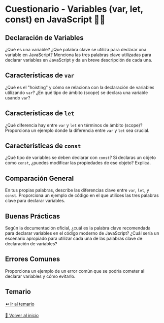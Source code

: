 # Cuestionario - Variables (var, let, const) en JavaScript 👩‍💻

## Declaración de Variables
¿Qué es una variable?
¿Qué palabra clave se utiliza para declarar una variable en JavaScript?
Menciona las tres palabras clave utilizadas para declarar variables en JavaScript y da un breve descripción de cada una.
   
## Características de `var`
¿Qué es el "hoisting" y cómo se relaciona con la declaración de variables utilizando `var`?
¿En qué tipo de ámbito (scope) se declara una variable usando `var`?

## Características de `let`
¿Qué diferencia hay entre `var` y `let` en términos de ámbito (scope)?
Proporciona un ejemplo donde la diferencia entre `var` y `let` sea crucial.

## Características de `const`
¿Qué tipo de variables se deben declarar con `const`?
Si declaras un objeto como `const`, ¿puedes modificar las propiedades de ese objeto? Explica.

## Comparación General
En tus propias palabras, describe las diferencias clave entre `var`, `let`, y `const`.
Proporciona un ejemplo de código en el que utilices las tres palabras clave para declarar variables.

## Buenas Prácticas
Según la documentación oficial, ¿cuál es la palabra clave recomendada para declarar variables en el código moderno de JavaScript?
¿Cuál sería un escenario apropiado para utilizar cada una de las palabras clave de declaración de variables?

## Errores Comunes
Proporciona un ejemplo de un error común que se podría cometer al declarar variables y cómo evitarlo.

## Temario
[⏪ Ir al temario](../../temario/02-variables-y-tipos-de-datos/readme.md)

[🏡 Volver al inicio](../../readme.md)
